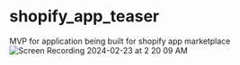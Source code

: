 # shopify_app_teaser
MVP for application being built for shopify app marketplace \
![Screen Recording 2024-02-23 at 2 20 09 AM](https://github.com/svmnikhil/shopify_app_teaser/assets/43412606/b1061535-e275-4bfd-bd1b-641e9b8753fb)

